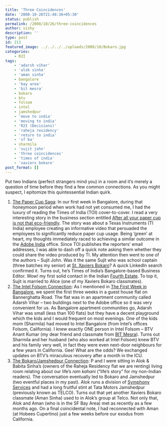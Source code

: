 ```yaml
---
title: 'Three Coincidences'
date: '2008-10-26T21:48:36+05:30'
status: publish
permalink: /2008/10/26/three-coincidences
author: vishy
description: ''
type: post
id: 213
featured_image: ../../../../uploads/2008/10/Bokaro.jpg
categories: 
    - R2I
tags:
    - 'adarsh vihar'
    - 'alok sinha'
    - 'aman sinha'
    - bangalore
    - 'bay area'
    - 'bit mesra'
    - bokaro
    - btv
    - folsom
    - intel
    - jamshedpur
    - 'move to india'
    - 'moving to india'
    - 'R2I (Decisions)'
    - 'raheja residency'
    - 'return to india'
    - 'sf ba'
    - sharmila
    - 'sujit john'
    - 'three coincidences'
    - 'times of india'
    - 'xaviers bokaro'
post_format: []
---
```

Put two Indians (perfect strangers mind you) in a room and it’s merely a question of time before they find a few common connections. As you might suspect, I epitomize this quintessential Indian quirk.

1. <span style="text-decoration:underline;">The Paper Cup Saga</span>: In our first week in Bangalore, during that honeymoon period when work had not yet consumed me, I had the luxury of reading the Times of India (TOI) cover-to-cover. I read a very interesting story in the business section entitled [After all your paper cup is not that eco-friendly](http://epaper.timesofindia.com/Repository/ml.asp?Ref=VE9JQkcvMjAwOC8wOC8zMCNBcjAxOTAw&Mode=HTML&Locale=english-skin-custom). The story was about a Texas Instruments (TI India) employee creating an informative video that persuaded the employees to significantly reduce paper cup usage. Being ‘green’ at heart, my thoughts immediately raced to achieving a similar outcome in the [Adobe India](http://www.adobeindia.com/) office. Since TOI publishes the reporters’ email addresses, I was able to dash off a quick note asking them whether they could share the video produced by TI. My attention then went to one of the authors – Sujit John. Was it the same Sujit who was school captain (three batches my senior) at [St. Xaviers Bokaro](http://www.stxaviersbokaro.org/)? A quick LinkedIn search confirmed it. Turns out, he’s Times of India’s Bangalore-based Business Editor. Wow! my first solid contact in the Indian [Fourth Estate](http://en.wikipedia.org/wiki/Fourth_Estate). To top it, Sujit is married to Alice (one of my Xaviers Bokaro classmates).
2. <span style="text-decoration:underline;">The Intel Folsom Connection</span>: As I mentioned in [The First Week in Bangalore](http://ulaar.wordpress.com/2008/08/25/the-first-week-in-bangalore/), we spent the first three weeks in a guest house flat on Bannerghatta Road. The flat was in an apartment community called Adarsh Vihar – two buildings next to the Adobe office so it was very convenient for us. As Bangalore apartment communities go, Adarsh Vihar was small (less than 100 flats) but they have a decent playground which the kids and I would frequent on most evenings. One of the kids mom (Sharmila) had moved to Intel Bangalore (from Intel’s offices Folsom, California). I knew exactly ONE person in Intel Folsom – BTV Anant Kumar (my dear friend and classmate from [BIT Mesra](http://www.bitmesra.ac.in/)). Turns out Sharmila and her husband (who also worked at Intel Folsom) knew BTV and his family very well, in fact they were even next-door neighbours for a few years in California. Gee! What are the odds? We exchanged updates on BTV’s miraculous recovery after a month in the ICU.
3. <span style="text-decoration:underline;">The Bokaro/Jamshedpur Connection</span>: P and I were sitting in Alok &amp; Babita Sinha’s (owners of the Raheja Residency flat we are renting) living room relating about our life’s *ram kahani* (“life’s story” for my non-Indian readers). The conversation eventually led to Bokaro and Jamshedpur (two eventful places in my past). Alok runs a division of [Symphony Services](http://www.symphonysv.com/) and had a long fruitful stint at Tata Motors Jamshedpur (previously known as TELCO). Turns out that yet another Xaviers Bokaro classmate (Aman Sinha) used to in Alok’s group at Telco. Not only that, Alok and Aman (who is in the SF Bay Area) met as recently as a few months ago. On a final coincidental note, I had reconnected with Aman (at Hobees Cupertino) just a few weeks before our exodus from California.

